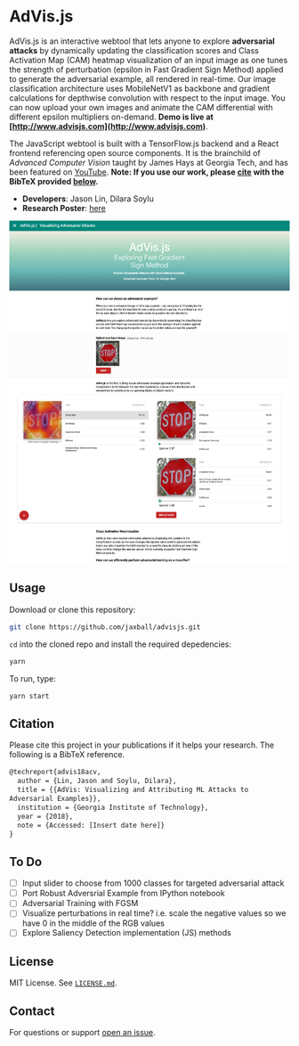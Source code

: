 # AdVis.js

AdVis.js is an interactive webtool that lets anyone to explore **adversarial attacks** by dynamically updating the classification scores and Class Activation Map (CAM) heatmap visualization of an input image as one tunes the strength of perturbation (epsilon in Fast Gradient Sign Method) applied to generate the adversarial example, all rendered in real-time. Our image classification architecture uses MobileNetV1 as backbone and gradient calculations for depthwise convolution with respect to the input image. You can now upload your own images and animate the CAM differential with different epsilon multipliers on-demand. **Demo is live at [http://www.advisjs.com](http://www.advisjs.com)**.

The JavaScript webtool is built with a TensorFlow.js backend and a React frontend referencing open source components. It is the brainchild of *Advanced Computer Vision* taught by James Hays at Georgia Tech, and has been featured on [YouTube](https://www.youtube.com/watch?v=JjlV62_kGUc). **Note: If you use our work, please [cite][citation] with the BibTeX provided [below][citation].**

- **Developers**: Jason Lin, Dilara Soylu
- **Research Poster**: [here](http://www.jlin.xyz/papers/advis_poster_v2.pdf)

![Screenshot](public/thumbnail.png)

 
## Usage

Download or clone this repository:


```bash
git clone https://github.com/jaxball/advisjs.git
```

`cd` into the cloned repo and install the required depedencies:

```bash
yarn

```

To run, type:

```bash
yarn start

```

## Citation
Please cite this project in your publications if it helps your research. The following is a BibTeX reference.
```
@techreport{advis18acv,
  author = {Lin, Jason and Soylu, Dilara},
  title = {{AdVis: Visualizing and Attributing ML Attacks to Adversarial Examples}},
  institution = {Georgia Institute of Technology},
  year = {2018},
  note = {Accessed: [Insert date here]}
}
```

## To Do

- [ ] Input slider to choose from 1000 classes for targeted adversarial attack 
- [ ] Port Robust Adversrial Example from IPython notebook
- [ ] Adversarial Training with FGSM
- [ ] Visualize perturbations in real time? i.e. scale the negative values so we have 0 in the middle of the RGB values
- [ ] Explore Saliency Detection implementation (JS) methods

## License

MIT License. See [`LICENSE.md`](LICENSE.md).

## Contact

For questions or support [open an issue][issues].

[issues]: https://github.com/jaxball/advis.js/issues "Issues"
[citation]: https://github.com/jaxball/advis.js#citation "Citations"
